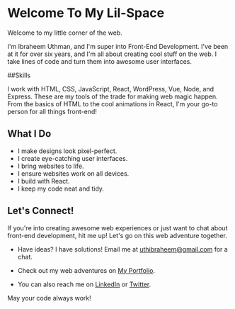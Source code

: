 <!-- Hey there, I'm Ibraheem Uthman, a Front-End Developer!  -->

# Welcome To My Lil-Space

Welcome to my little corner of the web. 

I'm Ibraheem Uthman, and I'm super into Front-End Development. I've been at it for over six years, and I'm all about creating cool stuff on the web. I take lines of code and turn them into awesome user interfaces.

##Skills

I work with HTML, CSS, JavaScript, React, WordPress, Vue, Node, and Express. These are my tools of the trade for making web magic happen. From the basics of HTML to the cool animations in React, I'm your go-to person for all things front-end!

## What I Do

- I make designs look pixel-perfect.
- I create eye-catching user interfaces.
- I bring websites to life.
- I ensure websites work on all devices.
- I build with React.
- I keep my code neat and tidy.


## Let's Connect!

If you're into creating awesome web experiences or just want to chat about front-end development, hit me up! Let's go on this web adventure together.

- Have ideas? I have solutions! Email me at [uthibraheem@gmail.com](mailto:uthibraheem@gmail.com) for a chat.

- Check out my web adventures on [My Portfolio](https://blackfreelancer.com/Ibraheem).

- You can also reach me on [LinkedIn](https://www.linkedin.com/in/ibraheem-uthman/) or [Twitter](https://twitter.com/ibraheemuthman_).

May your code always work! 
